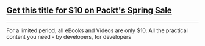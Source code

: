 ## [Get this title for $10 on Packt's Spring Sale](https://www.packt.com/B06643?utm_source=github&utm_medium=packt-github-repo&utm_campaign=spring_10_dollar_2022)
-----
For a limited period, all eBooks and Videos are only $10. All the practical content you need \- by developers, for developers

